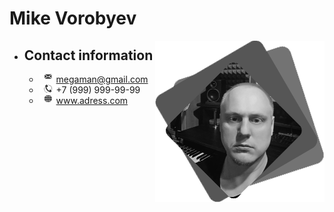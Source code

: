 # Mike Vorobyev

<img style="float: right;" src="https://github.com/MikeVorobyev/rsschool-cv/blob/gh-pages/assets/avatar.png">

- ## Contact information
  - <img style="float: left;" src="https://github.com/MikeVorobyev/rsschool-cv/blob/gh-pages/assets/Mail.png"> megaman@gmail.com
  - <img style="float: left;" src="https://github.com/MikeVorobyev/rsschool-cv/blob/gh-pages/assets/Tel.png"> +7 (999) 999-99-99
  - <img style="float: left;" src="https://github.com/MikeVorobyev/rsschool-cv/blob/gh-pages/assets/www.png"> www.adress.com
